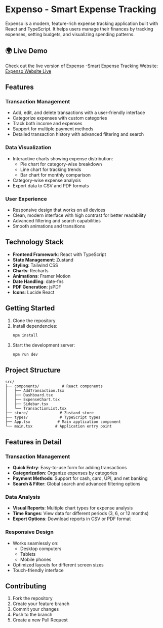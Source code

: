 # Expenso - Smart Expense Tracking

Expenso is a modern, feature-rich expense tracking application built with React and TypeScript. It helps users manage their finances by tracking expenses, setting budgets, and visualizing spending patterns.

## 🌍 Live Demo

Check out the live version of Expenso -Smart Expense Tracking Website: [Expenso Website Live](https://expens-by-partha.netlify.app/)


## Features

### Transaction Management
- Add, edit, and delete transactions with a user-friendly interface
- Categorize expenses with custom categories
- Track both income and expenses
- Support for multiple payment methods
- Detailed transaction history with advanced filtering and search

### Data Visualization
- Interactive charts showing expense distribution:
  - Pie chart for category-wise breakdown
  - Line chart for tracking trends
  - Bar chart for monthly comparison
- Category-wise expense analysis
- Export data to CSV and PDF formats

### User Experience
- Responsive design that works on all devices
- Clean, modern interface with high contrast for better readability
- Advanced filtering and search capabilities
- Smooth animations and transitions

## Technology Stack

- **Frontend Framework**: React with TypeScript
- **State Management**: Zustand
- **Styling**: Tailwind CSS
- **Charts**: Recharts
- **Animations**: Framer Motion
- **Date Handling**: date-fns
- **PDF Generation**: jsPDF
- **Icons**: Lucide React

## Getting Started

1. Clone the repository
2. Install dependencies:
   ```bash
   npm install
   ```
3. Start the development server:
   ```bash
   npm run dev
   ```

## Project Structure

```
src/
├── components/          # React components
│   ├── AddTransaction.tsx
│   ├── Dashboard.tsx
│   ├── ExpenseChart.tsx
│   ├── Sidebar.tsx
│   └── TransactionList.tsx
├── store/              # Zustand store
├── types/              # TypeScript types
├── App.tsx            # Main application component
└── main.tsx          # Application entry point
```

## Features in Detail

### Transaction Management
- **Quick Entry**: Easy-to-use form for adding transactions
- **Categorization**: Organize expenses by categories
- **Payment Methods**: Support for cash, card, UPI, and net banking
- **Search & Filter**: Global search and advanced filtering options

### Data Analysis
- **Visual Reports**: Multiple chart types for expense analysis
- **Time Ranges**: View data for different periods (3, 6, or 12 months)
- **Export Options**: Download reports in CSV or PDF format

### Responsive Design
- Works seamlessly on:
  - Desktop computers
  - Tablets
  - Mobile phones
- Optimized layouts for different screen sizes
- Touch-friendly interface

## Contributing

1. Fork the repository
2. Create your feature branch
3. Commit your changes
4. Push to the branch
5. Create a new Pull Request

